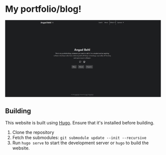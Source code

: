 # My portfolio/blog!  
![Screenshot of the website](screenshot-of-website.png)  

## Building  
This website is built using [Hugo](https://gohugo.io/). Ensure that it's installed before building.  
1. Clone the repository
2. Fetch the submodules: `git submodule update --init --recursive`
3. Run `hugo serve` to start the development server or `hugo` to build the website.